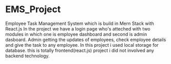 # EMS_Project
Employee Task Management System which is build in Mern Stack with React.js 
In the project we have a login page who's atteched with two modules in which one is employee dashboard and second is admin dasboard.
Admin getting the updates of employees, check employee details and give the task to any employee.
In this project i used local storage for database.
this is totally frontend(react.js) project i did not involved any backend technology.
